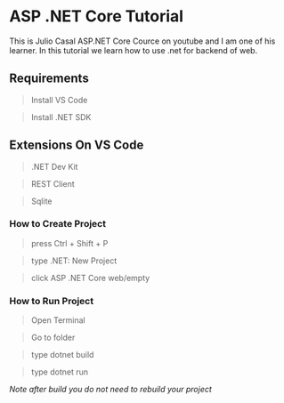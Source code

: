 # ASP .NET Core Tutorial
This is Julio Casal ASP.NET Core Cource on youtube and I am one of his learner.
In this tutorial we learn how to use .net for backend of web.

## Requirements
> Install VS Code

> Install .NET SDK

## Extensions On VS Code
> .NET Dev Kit

> REST Client

> Sqlite

### How to Create Project
> press Ctrl + Shift + P

> type .NET: New Project

> click ASP .NET Core web/empty

### How to Run Project
> Open Terminal

> Go to folder

> type dotnet build

> type dotnet run

_Note after build you do not need to rebuild your project_
